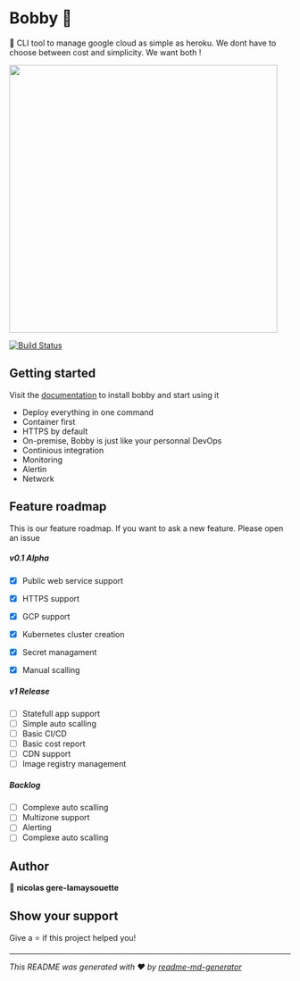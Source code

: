 # Bobby 🚀

🚀 CLI tool to manage google cloud as simple as heroku. We dont have to choose between cost and simplicity. We want both !

<img src="docs/render1567721170211.gif" height="480">
<br>


[![Build Status](https://dev.azure.com/mybobby/bobby-cli/_apis/build/status/nicolasgere.bobby?branchName=master)](https://dev.azure.com/mybobby/bobby-cli/_build/latest?definitionId=1&branchName=master)




## Getting started
Visit the [documentation](https://mybobby.gitbook.io/cli/ "documentation") to install bobby and start using it
- Deploy everything in one command
- Container first
- HTTPS by default
- On-premise, Bobby is just like your personnal DevOps
- Continious integration
- Monitoring
- Alertin
- Network


## Feature roadmap

This is our feature roadmap. If you want to ask a new feature. Please open an issue

##### v0.1 Alpha
- [x] Public web service support
- [x] HTTPS support
- [x] GCP support
- [x] Kubernetes cluster creation
- [X] Secret managament
- [X] Manual scalling


##### v1 Release
- [ ] Statefull app support
- [ ] Simple auto scalling
- [ ] Basic CI/CD
- [ ] Basic cost report
- [ ] CDN support
- [ ] Image registry management

##### Backlog
- [ ] Complexe auto scalling
- [ ] Multizone support
- [ ] Alerting
- [ ] Complexe auto scalling

## Author

👤 **nicolas gere-lamaysouette**


## Show your support

Give a ⭐️ if this project helped you!

***
_This README was generated with ❤️ by [readme-md-generator](https://github.com/kefranabg/readme-md-generator)_
